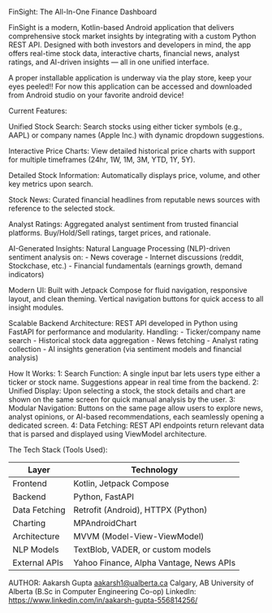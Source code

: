 FinSight: The All-In-One Finance Dashboard

FinSight is a modern, Kotlin-based Android application that delivers comprehensive stock market insights by integrating with a custom Python REST API. Designed with both investors and developers in mind, the app offers real-time stock data, interactive charts, financial news, analyst ratings, and AI-driven insights — all in one unified interface.

A proper installable application is underway via the play store, keep your eyes peeled!! For now this application can be accessed and downloaded from Android studio on your favorite android device!

Current Features:

Unified Stock Search: Search stocks using either ticker symbols (e.g., AAPL) or company names (Apple Inc.) with dynamic dropdown suggestions.

Interactive Price Charts: View detailed historical price charts with support for multiple timeframes (24hr, 1W, 1M, 3M, YTD, 1Y, 5Y).

Detailed Stock Information: Automatically displays price, volume, and other key metrics upon search.

Stock News: Curated financial headlines from reputable news sources with reference to the selected stock.

Analyst Ratings: Aggregated analyst sentiment from trusted financial platforms. Buy/Hold/Sell ratings, target prices, and rationale.

AI-Generated Insights: Natural Language Processing (NLP)-driven sentiment analysis on:
                                 - News coverage
                                 - Internet discussions (reddit, Stockchase, etc.)
                                 - Financial fundamentals (earnings growth, demand indicators)

Modern UI: Built with Jetpack Compose for fluid navigation, responsive layout, and clean theming. Vertical navigation buttons for quick access to all insight modules.

Scalable Backend Architecture: REST API developed in Python using FastAPI for performance and modularity. 
                               Handling:
                                 - Ticker/company name search
                                 - Historical stock data aggregation
                                 - News fetching
                                 - Analyst rating collection
                                 - AI insights generation (via sentiment models and financial analysis)


How It Works:
1: Search Function: A single input bar lets users type either a ticker or stock name. Suggestions appear in real time from the backend.
2: Unified Display: Upon selecting a stock, the stock details and chart are shown on the same screen for quick manual analysis by the user.
3: Modular Navigation: Buttons on the same page allow users to explore news, analyst opinions, or AI-based recommendations, each seamlessly opening a dedicated screen.
4: Data Fetching: REST API endpoints return relevant data that is parsed and displayed using ViewModel architecture.

The Tech Stack (Tools Used):

| Layer            | Technology                              |
| ---------------- | --------------------------------------- |
| Frontend         | Kotlin, Jetpack Compose                 |
| Backend          | Python, FastAPI                         |
| Data Fetching    | Retrofit (Android), HTTPX (Python)      |
| Charting         | MPAndroidChart                          |
| Architecture     | MVVM (Model-View-ViewModel)             |
| NLP Models       | TextBlob, VADER, or custom models       |
| External APIs    | Yahoo Finance, Alpha Vantage, News APIs |

AUTHOR: 
Aakarsh Gupta
aakarsh1@ualberta.ca
Calgary, AB
University of Alberta (B.Sc in Computer Engineering Co-op)
LinkedIn: https://www.linkedin.com/in/aakarsh-gupta-556814256/



